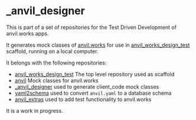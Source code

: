 _anvil_designer
================================
This is part of a set of repositories for the Test Driven Development of anvil.works apps.

It generates mock classes of [anvil.works](https://anvil.works/docs/api) for use in  [anvil_works_design_test](https://github.com/benlawraus/anvil_works_design_test)
scaffold, running on a local computer.

It belongs with the following repositories:

- [anvil_works_design_test](https://github.com/benlawraus/anvil_works_design_test)
The top level repository used as scaffold
- [anvil](https://github.com/benlawraus/anvil) Mock classes for anvil.works
- [_anvil_designer](https://github.com/benlawraus/_anvil_designer)
used to generate client_code mock classes
- [yaml2schema](https://github.com/benlawraus/yaml2schema)
used to convert `anvil.yaml` to a database schema
- [anvil_extras](https://github.com/benlawraus/anvil_extras)
used to add test functionality to anvil.works




It is a work in progress.
